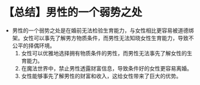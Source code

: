 # 【总结】男性的一个弱势之处

-   男性的一个弱势之处是在婚前无法检验生育能力，与女性相比更容易被道德绑架。女性可以事先了解男方物质条件，而男性无法知晓女性生育能力，导致不公平的择偶环境。
    1.  女性可以优雅地选择拥有物质条件的男性，而男性无法事先了解女性的生育能力。
    2.  在魔法世界中，禁止男性透露财富信息，导致条件好的女性更容易离婚。
    3.  女性能够事先了解男性的财富和收入，这给女性带来了巨大的优势。